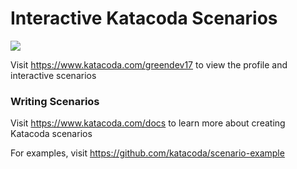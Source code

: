 # Interactive Katacoda Scenarios

[![](http://shields.katacoda.com/katacoda/greendev17/count.svg)](https://www.katacoda.com/greendev17 "Get your profile on Katacoda.com")

Visit https://www.katacoda.com/greendev17 to view the profile and interactive scenarios

### Writing Scenarios
Visit https://www.katacoda.com/docs to learn more about creating Katacoda scenarios

For examples, visit https://github.com/katacoda/scenario-example
